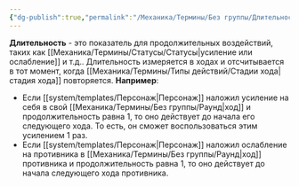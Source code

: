 ```yaml
---
{"dg-publish":true,"permalink":"/Механика/Термины/Без группы/Длительность/","noteIcon":"","created":"2025-08-21T13:47:44.618+03:00","updated":"2025-09-19T11:08:07.690+03:00"}
---
```




**Длительность** - это показатель для продолжительных воздействий, таких как [[Механика/Термины/Статусы/Статусы\|усиление или ослабление]] и т.д.. Длительность измеряется в ходах и отсчитывается в тот момент, когда [[Механика/Термины/Типы действий/Стадии хода\|стадия хода]] повторяется. 
**Например**:
- Если [[system/templates/Персонаж\|Персонаж]] наложил усиление на себя в свой [[Механика/Термины/Без группы/Раунд\|ход]] и продолжительность равна 1, то оно действует до начала его следующего хода. То есть, он сможет воспользоваться этим усилением 1 раз. 
- Если [[system/templates/Персонаж\|Персонаж]] наложил ослабление на противника в [[Механика/Термины/Без группы/Раунд\|ход]] противника и продолжительность равна 1, то оно действует до начала следующего хода противника. 